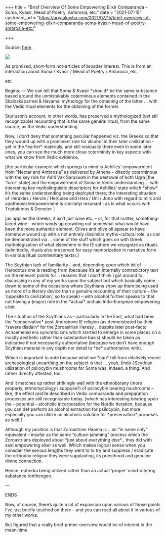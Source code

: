 +++
title = "Brief Overview Of Some Empowering Elixir Comparanda – Soma, Kvasir, Mead of Poetry, Ambrosia, etc."
date = "2021-07-15"
upstream_url = "https://aryaakasha.com/2021/07/15/brief-overview-of-some-empowering-elixir-comparanda-soma-kvasir-mead-of-poetry-ambrosia-etc/"

+++

Source: [here](https://aryaakasha.com/2021/07/15/brief-overview-of-some-empowering-elixir-comparanda-soma-kvasir-mead-of-poetry-ambrosia-etc/).

![](https://aryaakasha.files.wordpress.com/2021/07/2140a1a9-c420-4813-9ffd-bc2985f536ef_rw_1920-1.jpg?w=1024)

As promised, short-form not-articles of broader interest. This is from an interaction about Soma / Kvasir / Mead of Poetry / Ambrosia, etc.

etc.

Begins: — We can tell that Soma & Kvasir \*should\* be the same substance based around the unmistakably coterminous elements contained in the Skaldskaparmal & Havamal mythology for the obtaining of the latter … with the Vedic ritual elements for the obtaining of the former.

Sturluson’s account, in other words, has preserved a mythologized (yet still recognizable) recounting that is the same general ritual, from the same source, as the Vedic understanding.

Now, I don’t deny that something peculiar happened viz. the Greeks so that they wound up with a prominent role for alcohol in their later civilization – yet in the \*earlier\* materials, and still residually there even in some later ones, you can see the much more close coterminity in key aspects with what we know from Vedic evidence.

\[the particular example which springs to mind is Achilles’ empowerment from “Nectar and Ambrosia” as delivered by Athena – directly coterminous with the key role for Aditi Vak Saraswati in the bestowal of both Ugra \[the ‘furor’ state\] and the empowerment of Soma in Vedic understanding … with interesting key mytholinguistic descriptors for Achilles’ state which \*show\* it’s the same understanding being deployed there; the interesting situation of Herakles / Hercle / Hercules and Hera / Uni / Juno with regard to milk and apotheosis/empowerment is similarlyl resonant ; as is what occurs with Triptolemos & Demeter \]

\[as applies the Greeks, it isn’t just wine etc. – or, for that matter, something-laced wine – which winds up crowding out somewhat what would have been the more authentic element. Olives and olive oil appear to have somehow wound up with a not entirely dissimilar mytho-cultural role, as can be demonstrated via … some of the stuff which goes on with Greek mythologization of what elsewhere in the IE sphere we recognize as rituals (admittedly, rituals also preserved for easy memorization in narrative form in various ritual commentary texts).\]

The Scythian lack of familiarity – and, depending upon which bit of Herodotus one is reading from (because it’s an internally contradictory text on the relevant points for .. reasons that I don’t think i got around to discussing in any of my works upon the subject but which basically come down to some of the occasions where Scythians show up them being used as more of a literary device than a genuine recounting of their culture – the ‘opposite to civilization’, so to speak) – with alcohol further speaks to that not having a (major) role in the \*actual\* archaic Indo-European empowering elixir.

The situation of the Scythians as – particularly in the East, what had been the \*conservative\* post-Andronovo IE religion (as demonstrated by their \*severe disdain\* for the Zoroastrian Heresy .. despite later post-facto Achaemenid era syncreticisms which started to emerge in some places on a mostly aesthetic rather than substantive basis) should be taken as indicative if not necessarily authoritative (because we don’t have enough Scythian material in any depth nor detail to \*be\* authoritative with).

Which is important to note because what we \*can\* tell from relatively recent archaeological unearthing on the subject is that … yeah, (Indo-)Scythian utilization of psilocybin mushrooms for Soma was, indeed. a thing. And rather directly attested, too.

And it matches up rather strikingly well with the ethnobotany (more properly, ethnomycology i suppose?) of psilocybin bearing mushrooms – like, the effect profile described in Vedic comparanda and preparation processes are still recognizable today. \[which has interesting bearing upon the – potential – alcoholic incorporation for the Nordic iteration, because you can def perform an alcohol extraction for psilocybin, but more especially you can utilize an alcoholic solution for \*preservation\* purposes as well.\]

Although my position is that Zoroastrian Haoma is .. an “in name only” equivalent – insofar as the same “culture-jamming” process which the Zoroastrians deployed about \*just about everything else\* , they did with said empowering elixir as well. Which makes logical sense when you consdier the serious lengths they went to to try and suppress / eradicate the orthodox religion they were supplanting, its priesthood and genuine divine connection.

Hence, ephedra being utilized rather than an actual ‘proper’ mind-altering substance /entheogen.

—

ENDS

Now, of course, there’s quite a lot of expansion upon various of those points I’ve just briefly touched on there – and you can read all about it in various of my other works.

But figured that a really brief primer overview would be of interest in the mean-time.